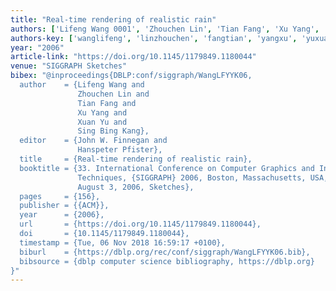 ```yaml
---
title: "Real-time rendering of realistic rain"
authors: ['Lifeng Wang 0001', 'Zhouchen Lin', 'Tian Fang', 'Xu Yang', 'Xuan Yu', 'Sing Bing Kang']
authors-key: ['wanglifeng', 'linzhouchen', 'fangtian', 'yangxu', 'yuxuan', 'bingsing']
year: "2006"
article-link: "https://doi.org/10.1145/1179849.1180044"
venue: "SIGGRAPH Sketches"
bibex: "@inproceedings{DBLP:conf/siggraph/WangLFYYK06,
  author    = {Lifeng Wang and
               Zhouchen Lin and
               Tian Fang and
               Xu Yang and
               Xuan Yu and
               Sing Bing Kang},
  editor    = {John W. Finnegan and
               Hanspeter Pfister},
  title     = {Real-time rendering of realistic rain},
  booktitle = {33. International Conference on Computer Graphics and Interactive
               Techniques, {SIGGRAPH} 2006, Boston, Massachusetts, USA, July 30 -
               August 3, 2006, Sketches},
  pages     = {156},
  publisher = {{ACM}},
  year      = {2006},
  url       = {https://doi.org/10.1145/1179849.1180044},
  doi       = {10.1145/1179849.1180044},
  timestamp = {Tue, 06 Nov 2018 16:59:17 +0100},
  biburl    = {https://dblp.org/rec/conf/siggraph/WangLFYYK06.bib},
  bibsource = {dblp computer science bibliography, https://dblp.org}
}"
---
```

